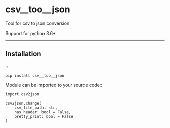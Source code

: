 csv__too__json
========

Tool for csv to json conversion.

Support for python 3.6+

------------
Installation
------------

::

    pip install csv__too__json


Module can be imported to your source code::

    import csv2json

    csv2json.change(
        csv_file_path: str,
        has_header: bool = False, 
        pretty_print: bool = False
    )